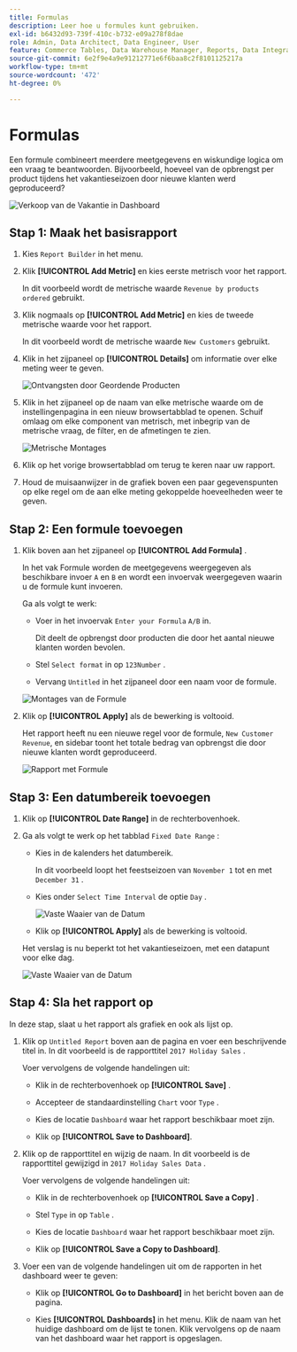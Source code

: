 ```yaml
---
title: Formulas
description: Leer hoe u formules kunt gebruiken.
exl-id: b6432d93-739f-410c-b732-e09a278f8dae
role: Admin, Data Architect, Data Engineer, User
feature: Commerce Tables, Data Warehouse Manager, Reports, Data Integration
source-git-commit: 6e2f9e4a9e91212771e6f6baa8c2f8101125217a
workflow-type: tm+mt
source-wordcount: '472'
ht-degree: 0%

---
```


# Formulas

Een formule combineert meerdere meetgegevens en wiskundige logica om een vraag te beantwoorden. Bijvoorbeeld, hoeveel van de opbrengst per product tijdens het vakantieseizoen door nieuwe klanten werd geproduceerd?

![ Verkoop van de Vakantie in Dashboard ](../../assets/magento-bi-report-builder-revenue-by-products-formula-report-holiday-sales-dashboard.png)

## Stap 1: Maak het basisrapport

1. Kies `Report Builder` in het menu.

1. Klik **[!UICONTROL Add Metric]** en kies eerste metrisch voor het rapport.

   In dit voorbeeld wordt de metrische waarde `Revenue by products ordered` gebruikt.

1. Klik nogmaals op **[!UICONTROL Add Metric]** en kies de tweede metrische waarde voor het rapport.

   In dit voorbeeld wordt de metrische waarde `New Customers` gebruikt.

1. Klik in het zijpaneel op **[!UICONTROL Details]** om informatie over elke meting weer te geven.

   ![ Ontvangsten door Geordende Producten ](../../assets/magento-bi-report-builder-revenue-by-products.png)

1. Klik in het zijpaneel op de naam van elke metrische waarde om de instellingenpagina in een nieuw browsertabblad te openen. Schuif omlaag om elke component van metrisch, met inbegrip van de metrische vraag, de filter, en de afmetingen te zien.

   ![ Metrische Montages ](../../assets/magento-bi-report-builder-revenue-by-products-metric-detail.png)

1. Klik op het vorige browsertabblad om terug te keren naar uw rapport.

1. Houd de muisaanwijzer in de grafiek boven een paar gegevenspunten op elke regel om de aan elke meting gekoppelde hoeveelheden weer te geven.

## Stap 2: Een formule toevoegen

1. Klik boven aan het zijpaneel op **[!UICONTROL Add Formula]** .

   In het vak Formule worden de meetgegevens weergegeven als beschikbare invoer `A` en `B` en wordt een invoervak weergegeven waarin u de formule kunt invoeren.

   Ga als volgt te werk:

   * Voer in het invoervak `Enter your Formula` `A/B` in.

     Dit deelt de opbrengst door producten die door het aantal nieuwe klanten worden bevolen.

   * Stel `Select format` in op `123Number` .

   * Vervang `Untitled` in het zijpaneel door een naam voor de formule.

   ![ Montages van de Formule ](../../assets/magento-bi-report-builder-revenue-by-products-add-formula-detail.png)

1. Klik op **[!UICONTROL Apply]** als de bewerking is voltooid.

   Het rapport heeft nu een nieuwe regel voor de formule, `New Customer Revenue`, en sidebar toont het totale bedrag van opbrengst die door nieuwe klanten wordt geproduceerd.

   ![ Rapport met Formule ](../../assets/magento-bi-report-builder-revenue-by-products-formula-report.png)

## Stap 3: Een datumbereik toevoegen

1. Klik op **[!UICONTROL Date Range]** in de rechterbovenhoek.

1. Ga als volgt te werk op het tabblad `Fixed Date Range` :

   * Kies in de kalenders het datumbereik.

     In dit voorbeeld loopt het feestseizoen van `November 1` tot en met `December 31` .

   * Kies onder `Select Time Interval` de optie `Day` .

     ![ Vaste Waaier van de Datum ](../../assets/magento-bi-report-builder-revenue-by-products-formula-report-fixed-date-range.png)

   * Klik op **[!UICONTROL Apply]** als de bewerking is voltooid.

   Het verslag is nu beperkt tot het vakantieseizoen, met een datapunt voor elke dag.

   ![ Vaste Waaier van de Datum ](../../assets/magento-bi-report-builder-revenue-by-products-formula-report-fixed-date-range-report.png)

## Stap 4: Sla het rapport op

In deze stap, slaat u het rapport als grafiek en ook als lijst op.

1. Klik op `Untitled Report` boven aan de pagina en voer een beschrijvende titel in. In dit voorbeeld is de rapporttitel `2017 Holiday Sales` .

   Voer vervolgens de volgende handelingen uit:

   * Klik in de rechterbovenhoek op **[!UICONTROL Save]** .

   * Accepteer de standaardinstelling `Chart` voor `Type` .

   * Kies de locatie `Dashboard` waar het rapport beschikbaar moet zijn.

   * Klik op **[!UICONTROL Save to Dashboard]**.

1. Klik op de rapporttitel en wijzig de naam. In dit voorbeeld is de rapporttitel gewijzigd in `2017 Holiday Sales Data` .

   Voer vervolgens de volgende handelingen uit:

   * Klik in de rechterbovenhoek op **[!UICONTROL Save a Copy]** .

   * Stel `Type` in op `Table` .

   * Kies de locatie `Dashboard` waar het rapport beschikbaar moet zijn.

   * Klik op **[!UICONTROL Save a Copy to Dashboard]**.

1. Voer een van de volgende handelingen uit om de rapporten in het dashboard weer te geven:

   * Klik op **[!UICONTROL Go to Dashboard]** in het bericht boven aan de pagina.

   * Kies **[!UICONTROL Dashboards]** in het menu. Klik de naam van het huidige dashboard om de lijst te tonen. Klik vervolgens op de naam van het dashboard waar het rapport is opgeslagen.
